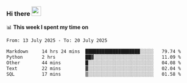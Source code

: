 ### Hi there <a href="https://www.gautamkrishnar.com/"><img src="https://media.giphy.com/media/hvRJCLFzcasrR4ia7z/giphy.gif" width="25px"></a>

📊 **This week I spent my time on**

<!--START_SECTION:waka-->

```txt
From: 13 July 2025 - To: 20 July 2025

Markdown     14 hrs 24 mins  ████████████████████░░░░░   79.74 %
Python       2 hrs           ██▓░░░░░░░░░░░░░░░░░░░░░░   11.09 %
Other        44 mins         █░░░░░░░░░░░░░░░░░░░░░░░░   04.08 %
Text         22 mins         ▓░░░░░░░░░░░░░░░░░░░░░░░░   02.04 %
SQL          17 mins         ▒░░░░░░░░░░░░░░░░░░░░░░░░   01.58 %
```

<!--END_SECTION:waka-->
